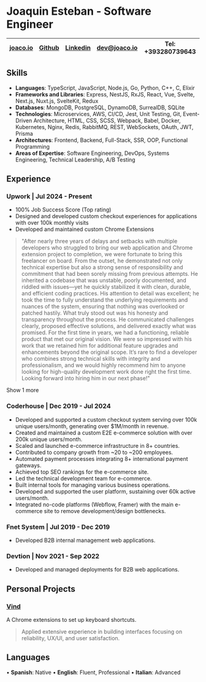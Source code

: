 # Joaquin Esteban - Software Engineer

| [joaco.io](https://joaco.io) | [Github](https://github.com/joacoesteban) | [Linkedin](https://www.linkedin.com/in/joaquin-esteban/) | [dev@joaco.io](mailto:dev@joaco.io) | Tel: +393280739643 |
| ---------------------------- | ----------------------------------------- | -------------------------------------------------------- | ----------------------------------- | ------------------ |

## Skills

- **Languages**: TypeScript, JavaScript, Node.js, Go, Python, C++, C, Elixir
- **Frameworks and Libraries**: Express, NestJS, RxJS, React, Vue, Svelte, Next.js, Nuxt.js, SvelteKit, Redux
- **Databases**: MongoDB, PostgreSQL, DynamoDB, SurrealDB, SQLite
- **Technologies**: Microservices, AWS, CI/CD, Jest, Unit Testing, Git, Event-Driven Architecture, HTML, CSS, SCSS, Webpack, Babel, Docker, Kubernetes, Nginx, Redis, RabbitMQ, REST, WebSockets, OAuth, JWT, Prisma
- **Architectures**: Frontend, Backend, Full-Stack, SSR, OOP, Functional Programming
- **Areas of Expertise**: Software Engineering, DevOps, Systems Engineering, Technical Leadership, A/B Testing

## Experience

### Upwork | Jul 2024 - Present
- 100% Job Success Score (Top rating)
- Designed and developed custom checkout experiences for applications with over 100k monthly visits
- Developed and maintained custom Chrome Extensions

> "After nearly three years of delays and setbacks with multiple developers who struggled to bring our web application and Chrome extension project to completion, we were fortunate to bring this freelancer on board. From the outset, he demonstrated not only technical expertise but also a strong sense of responsibility and commitment that had been sorely missing from previous attempts.
> He inherited a codebase that was unstable, poorly documented, and riddled with issues—yet he quickly stabilized it with clean, durable, and efficient coding practices. His attention to detail was excellent; he took the time to fully understand the underlying requirements and nuances of the system, ensuring that nothing was overlooked or patched hastily.
> What truly stood out was his honesty and transparency throughout the process. He communicated challenges clearly, proposed effective solutions, and delivered exactly what was promised. For the first time in years, we had a functioning, reliable product that met our original vision.
> We were so impressed with his work that we retained him for additional feature upgrades and enhancements beyond the original scope. It’s rare to find a developer who combines strong technical skills with integrity and professionalism, and we would highly recommend him to anyone looking for high-quality development work done right the first time.
> Looking forward into hiring him in our next phase!"

Show 1 more

### Coderhouse | Dec 2019 - Jul 2024

- Developed and supported a custom checkout system serving over 100k unique users/month, generating over $1M/month in revenue.
- Created and maintained a custom E2E e-commerce solution with over 200k unique users/month.
- Scaled and launched e-commerce infrastructure in 8+ countries.
- Contributed to company growth from ~20 to ~200 employees.
- Automated payment processes integrating 8+ international payment gateways.
- Achieved top SEO rankings for the e-commerce site.
- Led the technical development team for e-commerce.
- Built internal tools for managing various business operations.
- Developed and supported the user platform, sustaining over 60k active users/month.
- Integrated no-code platforms (Webflow, Framer) with the main e-commerce site to remove development/design bottlenecks.

### Fnet System | Jul 2019 - Dec 2019

- Developed B2B internal management web applications.

### Devtion | Nov 2021 - Sep 2022

- Developed and managed deployments for B2B web applications.

## Personal Projects

### [Vind](https://vind-works.io)

A Chrome extensions to set up keyboard shortcuts.

> Applied extensive experience in building interfaces focusing on reliability, UX/UI, and user satisfaction.

## Languages

• **Spanish**: Native
• **English**: Fluent, Professional
• **Italian**: Advanced

